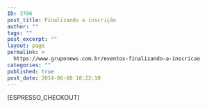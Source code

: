 ```yaml
---
ID: 3706
post_title: Finalizando a inscrição
author: ""
tags: ""
post_excerpt: ""
layout: page
permalink: >
  https://www.gruponews.com.br/eventos-finalizando-a-inscricao
categories: ""
published: true
post_date: 2014-06-08 18:22:10
---
```

[ESPRESSO_CHECKOUT]